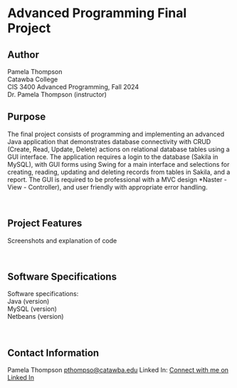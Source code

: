 # Advanced Programming Final Project
## Author
Pamela Thompson<br>
Catawba College<br>
CIS 3400 Advanced Programming, Fall 2024<br>
Dr. Pamela Thompson (instructor)<br>

## Purpose
<p>The final project consists of programming and implementing an advanced Java application that demonstrates database connectivity with CRUD (Create, Read, Update, Delete) actions on relational database tables using a GUI interface. The application requires a login to the database (Sakila in MySQL), with GUI forms using Swing for a main interface and selections for creating, reading, updating and deleting records from tables in Sakila, and a report. The GUI is required to be professional with a MVC design *Naster - View - Controller),  and user friendly with appropriate error handling.</p><br>

## Project Features
<p>
Screenshots and explanation of code
</p>
<br>

## Software Specifications
<p>
Software specifications:<br>
  Java (version)<br>
  MySQL (version)<br>
  Netbeans (version)<br>
</p><br>

## Contact Information
Pamela Thompson
pthompso@catawba.edu
Linked In: <a href="https://www.linkedin.com/in/pamela-thompson-64856531b/">Connect with me on Linked In</a><BR>

